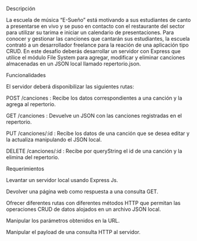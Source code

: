 Descripción

La escuela de música “E-Sueño” está motivando a sus estudiantes de canto a presentarse en vivo y se puso en contacto con el restaurante del sector para utilizar su tarima e iniciar un calendario de presentaciones. Para conocer y gestionar las canciones que cantarán sus estudiantes, la escuela contrató a un desarrollador freelance para la reación de una aplicación tipo CRUD. En este desafío deberás desarrollar un servidor con Express que utilice el módulo File System para agregar, modificar y eliminar canciones almacenadas en un JSON local llamado repertorio.json.

Funcionalidades

El servidor deberá disponibilizar las siguientes rutas:

POST /canciones : Recibe los datos correspondientes a una canción y la agrega al repertorio.

GET /canciones : Devuelve un JSON con las canciones registradas en el repertorio.

PUT /canciones/:id : Recibe los datos de una canción que se desea editar y la actualiza manipulando el JSON local.

DELETE /canciones/:id : Recibe por queryString el id de una canción y la elimina del repertorio.

Requerimientos

Levantar un servidor local usando Express Js.

Devolver una página web como respuesta a una consulta GET.

Ofrecer diferentes rutas con diferentes métodos HTTP que permitan las operaciones CRUD de datos alojados en un archivo JSON local.

Manipular los parámetros obtenidos en la URL.

Manipular el payload de una consulta HTTP al servidor.

